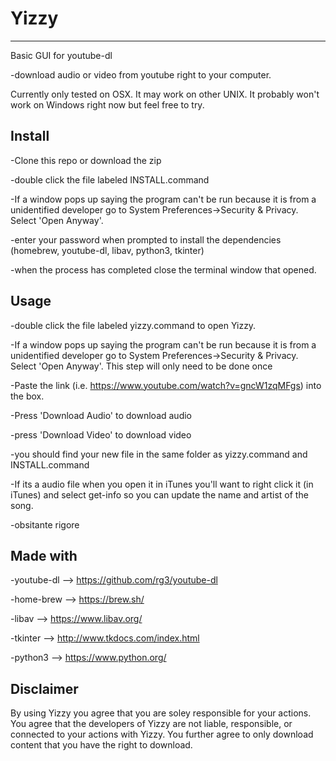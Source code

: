 # Yizzy
--------
Basic GUI for youtube-dl

-download audio or video from youtube right to your computer.

Currently only tested on OSX. It may work on other UNIX. It probably won't work on Windows right now but feel free to try.

Install
--------
-Clone this repo or download the zip

-double click the file labeled INSTALL.command

-If a window pops up saying the program can't be run because it is from a unidentified developer go to System Preferences->Security & Privacy. Select 'Open Anyway'. 

-enter your password when prompted to install the dependencies (homebrew, youtube-dl, libav, python3, tkinter)

-when the process has completed close the terminal window that opened.

Usage
-------
-double click the file labeled yizzy.command to open Yizzy.

-If a window pops up saying the program can't be run because it is from a unidentified developer go to System Preferences->Security & Privacy. Select 'Open Anyway'. This step will only need to be done once

-Paste the link (i.e. https://www.youtube.com/watch?v=gncW1zqMFgs) into the box.

-Press 'Download Audio' to download audio

-press 'Download Video' to download video

-you should find your new file in the same folder as yizzy.command and INSTALL.command

-If its a audio file when you open it in iTunes you'll want to right click it (in iTunes) and select get-info so you can update the name and artist of the song.

-obsitante rigore

Made with
---------

-youtube-dl --> https://github.com/rg3/youtube-dl

-home-brew --> https://brew.sh/

-libav --> https://www.libav.org/

-tkinter --> http://www.tkdocs.com/index.html

-python3 --> https://www.python.org/

Disclaimer
-------

By using Yizzy you agree that you are soley responsible for your actions. You agree that the developers of Yizzy are not liable, responsible, or connected to your actions with Yizzy. You further agree to only download content that you have the right to download.
